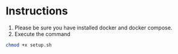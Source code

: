 # Instructions

1. Please be sure you have installed docker and docker compose.
2. Execute the command
```sh
chmod +x setup.sh
```